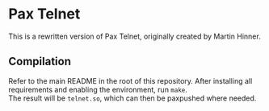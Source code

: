 # Pax Telnet

This is a rewritten version of Pax Telnet, originally created by Martin Hinner.

## Compilation

Refer to the main README in the root of this repository. After installing all requirements and enabling the environment, run `make`.  
The result will be `telnet.so`, which can then be paxpushed where needed.